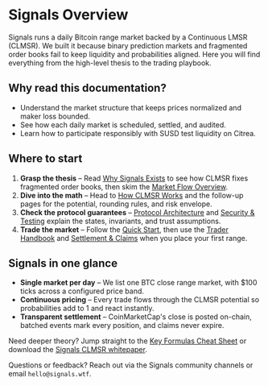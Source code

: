 # Signals Overview

Signals runs a daily Bitcoin range market backed by a Continuous LMSR (CLMSR). We built it because binary prediction markets and fragmented order books fail to keep liquidity and probabilities aligned. Here you will find everything from the high-level thesis to the trading playbook.

## Why read this documentation?

- Understand the market structure that keeps prices normalized and maker loss bounded.
- See how each daily market is scheduled, settled, and audited.
- Learn how to participate responsibly with SUSD test liquidity on Citrea.

## Where to start

1. **Grasp the thesis** – Read [Why Signals Exists](./start/why-signals.md) to see how CLMSR fixes fragmented order books, then skim the [Market Flow Overview](./start/market-flow-overview.md).
2. **Dive into the math** – Head to [How CLMSR Works](./mechanism/overview.md) and the follow-up pages for the potential, rounding rules, and risk envelope.
3. **Check the protocol guarantees** – [Protocol Architecture](./protocol/architecture.md) and [Security & Testing](./security/audits.md) explain the states, invariants, and trust assumptions.
4. **Trade the market** – Follow the [Quick Start](./quickstart/index.md), then use the [Trader Handbook](./user/positions-lifecycle.md) and [Settlement & Claims](./user/settlement.md) when you place your first range.

## Signals in one glance

- **Single market per day** – We list one BTC close range market, with $100 ticks across a configured price band.
- **Continuous pricing** – Every trade flows through the CLMSR potential so probabilities add to 1 and react instantly.
- **Transparent settlement** – CoinMarketCap's close is posted on-chain, batched events mark every position, and claims never expire.

Need deeper theory? Jump straight to the [Key Formulas Cheat Sheet](./mechanism/key-formulas.md) or download the [Signals CLMSR whitepaper](/whitepaper.pdf).

Questions or feedback? Reach out via the Signals community channels or email `hello@signals.wtf`.
